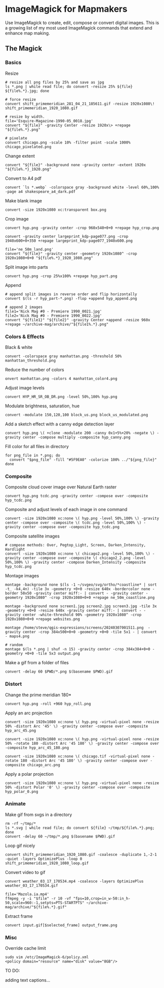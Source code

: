 # ImageMagick for Mapmakers

Use ImageMagick to create, edit, compose or convert digital images. This is a growing list of my most used ImageMagick commands that extend and enhance map making.

## The Magick

### Basics

Resize  
```shell
# resize all png files by 25% and save as jpg
ls *.png | while read file; do convert -resize 25% ${file} ${file%.*}.jpg; done

# force resize
convert shift_primemeridian_281_04_21_185611.gif -resize 1920x1080\! shift_primemeridian_1920_1080.gif

# resize by width.  
file='Esquire-Magazine-1990-05_0018.jpg'
convert "${file}" -gravity Center -resize 1920x\> +repage "${file%.*}.png"

# pixelate
convert chicago.png -scale 10% -filter point -scale 1000% chicago_pixelated.png
```

Change extent  
```shell
convert "${file}" -background none -gravity center -extent 1920x "${file%.*}_1920.png"
```

Convert to A4 pdf  
```shell
convert `ls *.webp` -colorspace gray -background white -level 60%,100% -page a4 shakespeare_a4_dark.pdf
```

Make blank image  
```shell
convert -size 1920x1080 xc:transparent box.png
```

Crop image  
```shell
convert hyp.png -gravity center -crop 960x540+0+0 +repage hyp_crop.png

convert -gravity center largeprint_kdp-page077.png -crop 1940x600+0+350 +repage largeprint_kdp-page077_1940x600.png

file='ne_50m_land.png'
convert "${file}" -gravity center -geometry 1920x1080^ -crop 1920x1080+0+0 "${file%.*}_1920_1080.png"
```

Split image into parts  
```shell
convert hyp.png -crop 25%x100% +repage hyp_part.png
```

Append  
```shell
# append split images in reverse order and flip horizontally
convert $(ls -r hyp_part-*.png) -flop +append hyp_append.png

# append 2 images
file1='Nick Mag #0 - Premiere 1990_0021.jpg'
file2='Nick Mag #0 - Premiere 1990_0022.jpg'
convert "${file1}" "${file2}" -gravity Center +append -resize 960x +repage ~/archive-mag/archive/"${file1%.*}.png"
```

### Colors & Effects

Black & white  
```shell
convert -colorspace gray manhattan.png -threshold 50% manhattan_threshold.png
```

Reduce the number of colors  
```shell
onvert manhattan.png -colors 4 manhattan_color4.png
```

Adjust image levels  
```shell
convert HYP_HR_SR_OB_DR.png -level 50%,100% hyp.png
```

Modulate brightness, saturation, hue  
```shell
convert -modulate 150,120,100 block_us.png block_us_modulated.png
```

Add a sketch effect with a canny edge detection layer  
```shell
convert hyp.png \( +clone -modulate 200 -canny 0x1+5%+20% -negate \) -gravity center -compose multiply -composite hyp_canny.png
```

Fill color for all files in directory  
```shell
for png_file in *.png; do
  convert "$png_file" -fill "#5F9EA0" -colorize 100% ../"${png_file}"
done
```

### Composite

Composite cloud cover image over Natural Earth raster  
```shell
convert hyp.png tcdc.png -gravity center -compose over -composite hyp_tcdc.png
```

Composite and adjust levels of each image in one command  
```shell
convert -size 1920x1080 xc:none \( hyp.png -level 50%,100% \) -gravity center -compose over -composite \( tcdc.png -level 50%,100% \) -gravity center -compose over -composite hyp_tcdc.png
```

Composite satellite images  
```shell
# compose methods: Over, Pegtop_Light, Screen, Darken_Intensity, Hardlight
convert -size 1920x1080 xc:none \( chicago2.png -level 50%,100% \) -gravity center -compose over -composite \( chicago2_2.png -level 50%,100% \) -gravity center -compose Darken_Intensity -composite hyp_tcdc.png
```

Montage images  
```shell
montage -background none $(ls -1 ~/svgeo/svg/ortho/*coastline* | sort -t_ -k4,4n) -tile 3x -geometry +0+0 -resize 640x -bordercolor none -border 50x50 -gravity center miff:- | convert - -gravity center -geometry 1920x1080^ -crop 1920x1080+0+0 +repage ne_50m_coastline.png

montage -background none screen1.jpg screen2.jpg screen3.jpg -tile 3x -geometry +0+0 -resize 640x -gravity center miff:- | convert - -gravity center -white-threshold 90% -geometry 1920x1080^ -crop 1920x1080+0+0 +repage websites.png

montage /home/steve/qgis-expressions/screens/20240307001511.png  -gravity center -crop 384x500+0+0 -geometry +0+0 -tile 5x1 - | convert - maps4.png

# random
montage $(ls *.png | shuf -n 15) -gravity center -crop 384x384+0+0 -geometry +0+0 -tile 5x3 output.png
```

Make a gif from a folder of files  
```shell
convert -delay 60 $PWD/*.png $(basename $PWD).gif
```

### Distort

Change the prime meridian 180*  
```shell
convert hyp.png -roll +960 hyp_roll.png
```

Apply an arc projection  
```shell
convert -size 1920x1080 xc:none \( hyp.png -virtual-pixel none -resize 50% -distort Arc '45' \) -gravity center -compose over -composite hyp_arc_45.png

convert -size 1920x1080 xc:none \( hyp.png -virtual-pixel none -resize 50% -rotate 180 -distort Arc '45 180' \) -gravity center -compose over -composite hyp_arc_45_180.png

convert -size 1920x1080 xc:none \( chicago.tif -virtual-pixel none -rotate 180 -distort Arc '45 180' \) -gravity center -compose over -composite chicago_arc.png
```

Apply a polar projection  
```shell
convert -size 1920x1080 xc:none \( hyp.png -virtual-pixel none -resize 50% -distort Polar '0' \) -gravity center -compose over -composite hyp_polar_0.png
```

### Animate

Make gif from svgs in a directory  
```shell
rm -rf ~/tmp/*
ls *.svg | while read file; do convert ${file} ~/tmp/${file%.*}.png; done
convert -delay 60 ~/tmp/*.png $(basename $PWD).gif
```

Loop gif nicely  
```shell
convert shift_primemeridian_1920_1080.gif -coalesce -duplicate 1,-2-1 -quiet -layers OptimizePlus -loop 0 shift_primemeridian_1920_1080_loop.gif
```

Convert video to gif  
```shell
convert weather_03_17_170534.mp4 -coalesce -layers OptimizePlus weather_03_17_170534.gif

file='Mazola.ia.mp4'
ffmpeg -y -i "$file" -r 10 -vf "fps=10,crop=in_w-50:in_h-50,scale=960:-1,setpts=PTS-STARTPTS" ~/archive-mag/archive/"${file%.*}.gif"
```

Extract frame  
```shell
convert input.gif[$selected_frame] output_frame.png
```

### Misc

Override cache limit  
```shell
sudo vim /etc/ImageMagick-6/policy.xml
<policy domain="resource" name="disk" value="8GB"/>
```

TO DO:

adding text captions...

